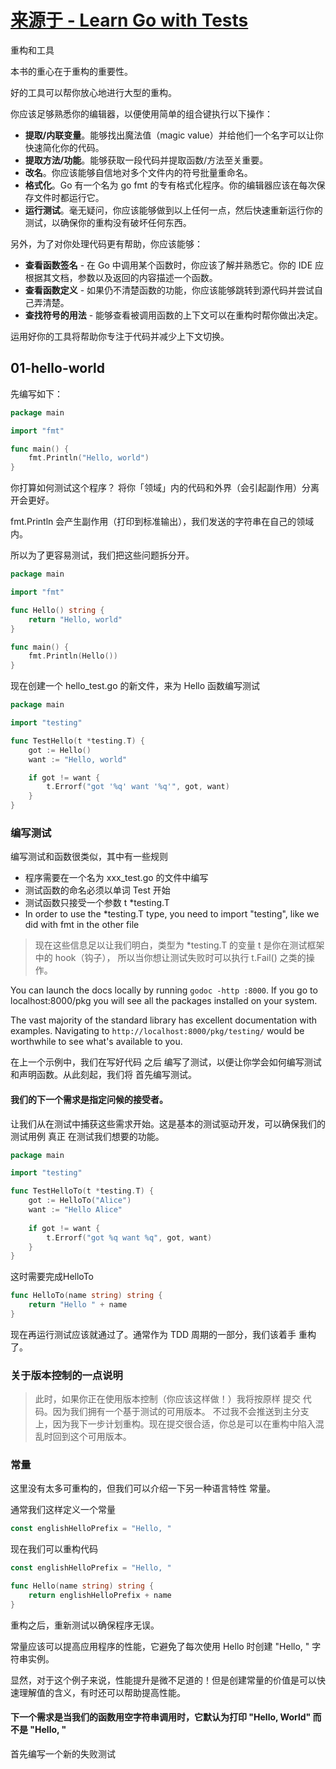 # [来源于 - Learn Go with Tests](https://quii.gitbook.io/learn-go-with-tests/)

重构和工具

本书的重心在于重构的重要性。

好的工具可以帮你放心地进行大型的重构。

你应该足够熟悉你的编辑器，以便使用简单的组合键执行以下操作：

- **提取/内联变量**。能够找出魔法值（magic value）并给他们一个名字可以让你快速简化你的代码。
- **提取方法/功能**。能够获取一段代码并提取函数/方法至关重要。
- **改名**。你应该能够自信地对多个文件内的符号批量重命名。
- **格式化**。Go 有一个名为 go fmt 的专有格式化程序。你的编辑器应该在每次保存文件时都运行它。
- **运行测试**。毫无疑问，你应该能够做到以上任何一点，然后快速重新运行你的测试，以确保你的重构没有破坏任何东西。

另外，为了对你处理代码更有帮助，你应该能够：

- **查看函数签名** - 在 Go 中调用某个函数时，你应该了解并熟悉它。你的 IDE 应根据其文档，参数以及返回的内容描述一个函数。
- **查看函数定义** - 如果仍不清楚函数的功能，你应该能够跳转到源代码并尝试自己弄清楚。
- **查找符号的用法** - 能够查看被调用函数的上下文可以在重构时帮你做出决定。

运用好你的工具将帮助你专注于代码并减少上下文切换。

## 01-hello-world
先编写如下：
```go
package main

import "fmt"

func main() {
    fmt.Println("Hello, world")
}
```
你打算如何测试这个程序？
将你「领域」内的代码和外界（会引起副作用）分离开会更好。

fmt.Println 会产生副作用（打印到标准输出），我们发送的字符串在自己的领域内。

所以为了更容易测试，我们把这些问题拆分开。
```go
package main

import "fmt"

func Hello() string {
    return "Hello, world"
}

func main() {
    fmt.Println(Hello())
}
```

现在创建一个 hello_test.go 的新文件，来为 Hello 函数编写测试

```go
package main

import "testing"

func TestHello(t *testing.T) {
    got := Hello()
    want := "Hello, world"

    if got != want {
        t.Errorf("got '%q' want '%q'", got, want)
    }
}
```
### 编写测试

编写测试和函数很类似，其中有一些规则
- 程序需要在一个名为 xxx_test.go 的文件中编写
- 测试函数的命名必须以单词 Test 开始
- 测试函数只接受一个参数 t *testing.T
- In order to use the *testing.T type, you need to import "testing", like we did with fmt in the other file

> 现在这些信息足以让我们明白，类型为 *testing.T 的变量 t 是你在测试框架中的 hook（钩子），
所以当你想让测试失败时可以执行 t.Fail() 之类的操作。


You can launch the docs locally by running `godoc -http :8000`. 
If you go to localhost:8000/pkg you will see all the packages installed on your system.

The vast majority of the standard library has excellent documentation with examples. 
Navigating to `http://localhost:8000/pkg/testing/` would be worthwhile to see what's available to you.


在上一个示例中，我们在写好代码 之后 编写了测试，以便让你学会如何编写测试和声明函数。从此刻起，我们将 首先编写测试。

#### 我们的下一个需求是指定问候的接受者。

让我们从在测试中捕获这些需求开始。这是基本的测试驱动开发，可以确保我们的测试用例 真正 在测试我们想要的功能。
```go
package main

import "testing"

func TestHelloTo(t *testing.T) {
	got := HelloTo("Alice")
	want := "Hello Alice"
	
	if got != want {
		t.Errorf("got %q want %q", got, want)
    }
}
```
这时需要完成HelloTo
```go
func HelloTo(name string) string {
	return "Hello " + name
}
```
现在再运行测试应该就通过了。通常作为 TDD 周期的一部分，我们该着手 重构 了。

### 关于版本控制的一点说明
> 此时，如果你正在使用版本控制（你应该这样做！）我将按原样 提交 代码。因为我们拥有一个基于测试的可用版本。
不过我不会推送到主分支上，因为我下一步计划重构。现在提交很合适，你总是可以在重构中陷入混乱时回到这个可用版本。

### 常量
这里没有太多可重构的，但我们可以介绍一下另一种语言特性 常量。

通常我们这样定义一个常量
```go
const englishHelloPrefix = "Hello, "
```
现在我们可以重构代码
```go
const englishHelloPrefix = "Hello, "

func Hello(name string) string {
    return englishHelloPrefix + name
}
```
重构之后，重新测试以确保程序无误。

常量应该可以提高应用程序的性能，它避免了每次使用 Hello 时创建 "Hello, " 字符串实例。

显然，对于这个例子来说，性能提升是微不足道的！但是创建常量的价值是可以快速理解值的含义，有时还可以帮助提高性能。

#### 下一个需求是当我们的函数用空字符串调用时，它默认为打印 "Hello, World" 而不是 "Hello, "

首先编写一个新的失败测试
```go

```

